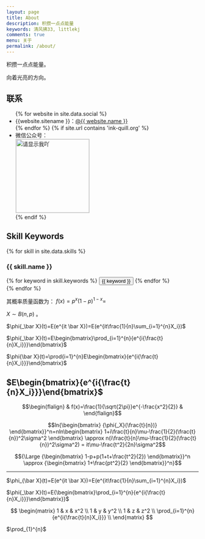 ```yaml
---
layout: page
title: About
description: 积攒一点点能量
keywords: 清风拂33, littlekj
comments: true
menu: 关于
permalink: /about/
---
```


积攒一点点能量。

向着光亮的方向。

## 联系

<ul>
{% for website in site.data.social %}
<li>{{website.sitename }}：<a href="{{ website.url }}" target="_blank">@{{ website.name }}</a></li>
{% endfor %}
{% if site.url contains 'ink-quill.org' %}
<li>
微信公众号：<br />
<img style="height:192px;width:192px;border:1px solid lightgrey;" src="{{ site.url }}/assets/images/qrcode.jpg" alt="请显示我吖" />
</li>
{% endif %}
</ul>


## Skill Keywords

{% for skill in site.data.skills %}
### {{ skill.name }}
<div class="btn-inline">
{% for keyword in skill.keywords %}
<button class="btn btn-outline" type="button">{{ keyword }}</button>
{% endfor %}
</div>
{% endfor %}


其概率质量函数为： $f(x) = p^x(1-p)^{1-x} =$

$X \sim B(n,p)$ 。



$\phi{_\bar X}(t)=E(e^{it \bar X})=E(e^{it\frac{1}{n}\sum_{i=1}^{n}X_i})$

 $\phi{_\bar X}(t)=E\begin{bmatrix}\prod_{i=1}^{n}{e^{i{\frac{t}{n}X_i}}}\end{bmatrix}$

 $\phi{\bar X}(t)=\prod{i=1}^{n}E\begin{bmatrix}{e^{i{\frac{t}{n}X_i}}}\end{bmatrix}$

 $E\begin{bmatrix}{e^{i{\frac{t}{n}X_i}}}\end{bmatrix}$
---
$$\begin{flalign} & f(x)=\frac{1}{\sqrt{2\pi}}e^{-\frac{x^2}{2}} & \end{flalign}$$

$$ln{\begin{bmatrix} {\phi{_X}(\frac{t}{n})} \end{bmatrix}}^n=nln\begin{bmatrix} 1+i\frac{t}{n}\mu-\frac{1}{2}(\frac{t}{n})^2\sigma^2 \end{bmatrix} \approx n(i\frac{t}{n}\mu-\frac{1}{2}(\frac{t}{n})^2\sigma^2) = it\mu-\frac{t^2}{2n}\sigma^2$$

$${\Large {\begin{bmatrix} 1-p+p(1+t+\frac{t^2}{2}) \end{bmatrix}}^n \approx {\begin{bmatrix} 1+\frac{pt^2}{2} \end{bmatrix}}^n}$$

---
$\phi_{\bar X}(t)=E(e^{it \bar X})=E(e^{it\frac{1}{n}\sum_{i=1}^{n}X_i})$

$\phi{_\bar X}(t)=E{\begin{bmatrix}\prod_{i=1}^{n}{e^{i{\frac{t}{n}X_i}}}\end{bmatrix}}$


$$
\begin{matrix}
1 & x & x^2 \\
1 & y & y^2 \\
1 & z & z^2 \\
\prod_{i=1}^{n}{e^{i{\frac{t}{n}X_i}}} \\
\end{matrix}
$$

$\prod_{1}^{n}$

